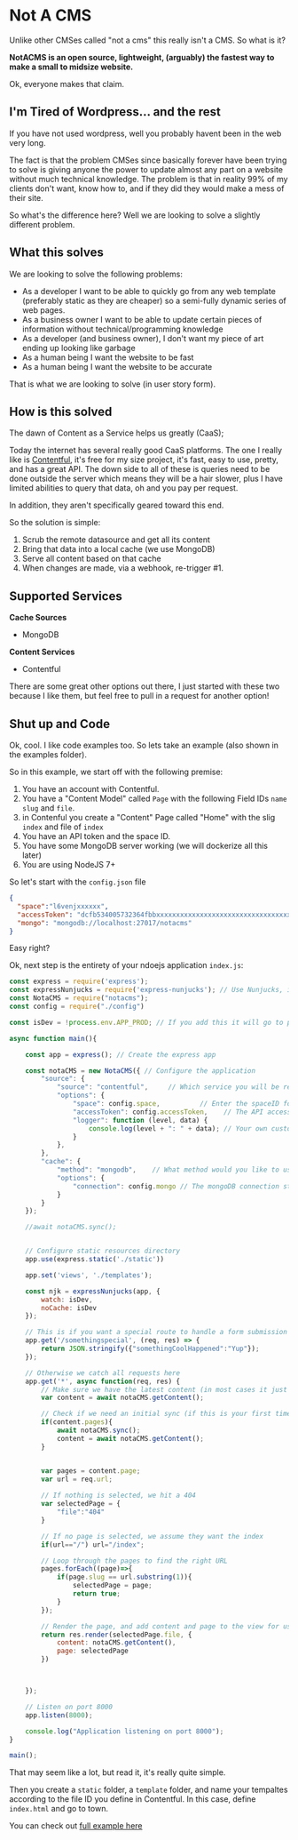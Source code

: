 # Not A CMS

Unlike other CMSes called "not a cms" this really isn't a CMS.  So what is it?

**NotACMS is an open source, lightweight, (arguably) the fastest way to make a small to midsize website.**

Ok, everyone makes that claim.

## I'm Tired of Wordpress… and the rest

If you have not used wordpress, well you probably havent been in the web very long.  

The fact is that the problem CMSes since basically forever have been trying to solve is giving anyone the power to update almost any part on a website without much technical knowledge. The problem is that in reality 99% of my clients don't want, know how to, and if they did they would make a mess of their site. 

So what's the difference here? Well we are looking to solve a slightly different problem.

## What this solves

We are looking to solve the following problems:

* As a developer I want to be able to quickly go from any web template (preferably static as they are cheaper) so a semi-fully dynamic series of web pages.
* As a business owner I want to be able to update certain pieces of information without technical/programming knowledge
* As a developer (and business owner), I don't want my piece of art ending up looking like garbage
* As a human being I want the website to be fast
* As a human being I want the website to be accurate

That is what we are looking to solve (in user story form).

## How is this solved

The dawn of Content as a Service helps us greatly (CaaS);

Today the internet has several really good CaaS platforms.  The one I really like is [Contentful](https://www.contentful.com/), it's free for my size project, it's fast, easy to use, pretty, and has a great API.  The down side to all of these is queries need to be done outside the server which means they will be a hair slower, plus I have limited abilities to query that data, oh and you pay per request.

In addition, they aren't specifically geared toward this end.

So the solution is simple:

1. Scrub the remote datasource and get all its content
2. Bring that data into a local cache (we use MongoDB)
3. Serve all content based on that cache
4. When changes are made, via a webhook, re-trigger #1.

## Supported Services

**Cache Sources**

* MongoDB

**Content Services**

* Contentful

There are some great other options out there, I just started with these two because I like them, but feel free to pull in a request for another option!

## Shut up and Code

Ok, cool.  I like code examples too.  So lets take an example (also shown in the examples folder).

So in this example, we start off with the following premise:

1. You have an account with Contentful.
2. You have a "Content Model" called `Page` with the following Field IDs `name` `slug` and `file`.
23. in Contenful you create a "Content" Page called "Home" with the slig `index` and file of `index`
3. You have an API token and the space ID.
4. You have some MongoDB server working (we will dockerize all this later)
5. You are using NodeJS 7+

So let's start with the `config.json` file

```json
{
  "space":"l6venjxxxxxx",
  "accessToken": "dcfb534005732364fbbxxxxxxxxxxxxxxxxxxxxxxxxxxxxxxxxxx",
  "mongo": "mongodb://localhost:27017/notacms"
}
``` 

Easy right?

Ok, next step is the entirety of your ndoejs application `index.js`:

```javascript 1.8
const express = require('express');
const expressNunjucks = require('express-nunjucks'); // Use Nunjucks, it's nice :)
const NotaCMS = require("notacms");
const config = require("./config")

const isDev = !process.env.APP_PROD; // If you add this it will go to production mode

async function main(){

    const app = express(); // Create the express app

    const notaCMS = new NotaCMS({ // Configure the application
        "source": {
            "source": "contentful",     // Which service you will be retreiving data from (right now just contentful)
            "options": {
                "space": config.space,          // Enter the spaceID for the given contentful space (ex: l6venjzzzzzz)
                "accessToken": config.accessToken,    // The API access token
                "logger": function (level, data) {
                    console.log(level + ": " + data); // Your own custom logging method
                }
            },
        },
        "cache": {
            "method": "mongodb",    // What method would you like to use for your sync?
            "options": {
                "connection": config.mongo // The mongoDB connection string
            }
        }
    });

    //await notaCMS.sync();


    // Configure static resources directory
    app.use(express.static('./static'))

    app.set('views', './templates');

    const njk = expressNunjucks(app, {
        watch: isDev,
        noCache: isDev
    });

    // This is if you want a special route to handle a form submission for example
    app.get('/somethingspecial', (req, res) => {
        return JSON.stringify({"somethingCoolHappened":"Yup"});
    });

    // Otherwise we catch all requests here
    app.get('*', async function(req, res) {
        // Make sure we have the latest content (in most cases it just returns a cached variable).
        var content = await notaCMS.getContent();

        // Check if we need an initial sync (if this is your first time running and ther eare no pages)
        if(content.pages){
            await notaCMS.sync();
            content = await notaCMS.getContent();
        }


        var pages = content.page;
        var url = req.url;
        
        // If nothing is selected, we hit a 404
        var selectedPage = {
            "file":"404"
        }

        // If no page is selected, we assume they want the index
        if(url=="/") url="/index";

        // Loop through the pages to find the right URL
        pages.forEach((page)=>{
            if(page.slug == url.substring(1)){
                selectedPage = page;
                return true;
            }
        });

        // Render the page, and add content and page to the view for usage
        return res.render(selectedPage.file, {
            content: notaCMS.getContent(),
            page: selectedPage
        })



    });

    // Listen on port 8000
    app.listen(8000);

    console.log("Application listening on port 8000");
}

main();
```

That may seem like a lot, but read it, it's really quite simple.

Then you create a `static` folder, a `template` folder, and name your tempaltes according to the file ID you define in Contentful.  In this case, define `index.html` and go to town.

You can check out [full example here](/example)

